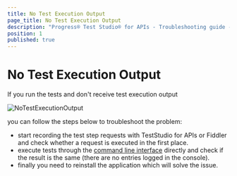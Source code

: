 ```yaml
---
title: No Test Execution Output
page_title: No Test Execution Output
description: "Progress® Test Studio® for APIs - Troubleshooting guide - No Test Execution Output"
position: 1
published: true
---
```

# No Test Execution Output

If you run the tests and don't receive test execution output 

![NoTestExecutionOutput][1]

you can follow the steps below to troubleshoot the problem:

- start recording the test step requests with TestStudio for APIs or Fiddler and check whether a request is executed in the first place. 
- execute tests through the <a href="/features/command-line">command line interface</a> directly and check if the result is the same (there are no entries logged in the console).
- finally you need to reinstall the application which will solve the issue.

[1]: /img/troubleshooting-guide/no-test-execution-output/no-test-execution-output.png